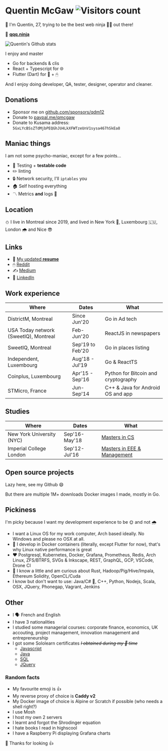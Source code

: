 # Quentin McGaw ![Visitors count](https://visitor-badge.laobi.icu/badge?page_id=qdm12.qdm12)

👋 I'm Quentin, 27, trying to be the best web ninja 🦸‍♂️ out there!

🎈 [**qqq.ninja**](https://qqq.ninja)

![Quentin's Github stats](https://github-readme-stats.vercel.app/api?username=qdm12&show_icons=true&theme=dracula)

I enjoy and master

- Go for backends & clis
- React + Typescript for 🌐
- Flutter (Dart) for 📱 + 🖱

And I enjoy doing developer, QA, tester, designer, operator and cleaner.

## Donations

- Sponsor me on [github.com/sponsors/qdm12](https://github.com/sponsors/qdm12)
- Donate to [paypal.me/qmcgaw](https://www.paypal.me/qmcgaw)
- Donate to Kusama address: `5GxLYcBSsZTdMjbPEQGhJU4LkXFWTzeUnV1sysa467hSkEa8`

## Maniac things

I am not some psycho-maniac, except for a few points...

- 🚦 Testing + **testable code**
- ✏️ linting
- 🔒 Network security, I'll `iptables` you
- 🏠 Self hosting everything
- 〽️ Metrics **and** logs 📃

## Location

⛄️ I live in Montreal since 2019, and lived in New York 🌆, Luxembourg 🇱🇺, London 🌧 and Nice 😎

## Links

- 📎 [My updated **resume**](https://docs.google.com/document/d/1gW0IHPsngqwVWQA4ERTgOxG5V7-DIBQmt1SBq5LQEzI/export?format=pdf)
- 🖱 [Reddit](https://reddit.com/u/dowitex)
- ✍️ [Medium](https://medium.com/@quentin.mcgaw)
- 👔 [LinkedIn](https://linkedin.com/in/quentin-mcgaw-72981165)

## Work experience

| Where | Dates | What |
| --- | --- | --- |
| DistrictM, Montreal | Since Jun'20 | Go in Ad tech |
| USA Today network (SweetIQ), Montreal | Feb-Jun'20 | ReactJS in newspapers |
| SweetIQ, Montreal | Sep'19 to Feb'20 | Go in places listing |
| Independent, Luxembourg | Aug'18 - Jul'19 | Go & ReactTS |
| Coinplus, Luxembourg | Apr'15 - Sep'16 | Python for Bitcoin and cryptography |
| STMicro, France |  Jun-Sep'14 | C++ & Java for Android OS and app |

## Studies

| Where | Dates | What |
| --- | --- | --- |
| New York University (NYC) | Sep'16-May'18 | [Masters in CS]((https://cs.nyu.edu/home/master/prospective_mscs.html)) |
| Imperial College London | Sep'12-Jul'16 | [Masters in EEE & Management]((https://www.imperial.ac.uk/study/ug/courses/electrical-engineering-department/electrical-and-electronic-engineering-management/)) |

## Open source projects

Lazy here, see my Github 😄

But there are multiple 1M+ downloads Docker images I made, mostly in Go.

## Pickiness

I'm picky because I want my development experience to be 🌞 and not 🌧

- I want a Linux OS for my work computer, Arch based ideally. No Windows and please no OSX at all.
- 🐳 I develop in Docker containers (literally, except Flutter for now), that's why Linux native performance is great
- ❤️ Postgresql, Kubernetes, Docker, Grafana, Prometheus, Redis, Arch Linux, ZFS/BTRFS, SVGs & Inkscape, REST, GraphQL, GCP, VSCode, Drone CI
- 🤔 I know a little and am curious about Rust, Hadoop/Pig/Hive/Impala, Ethereum Solidity, OpenCL/Cuda
- I know but don't want to use: Java/C# 👹, C++, Python, Nodejs, Scala, OSX, JQuery, Phonegap, Vagrant, Jenkins

## Other

- I 🗣 French and English
- I have 3 nationalities
- I studied some managerial courses: corporate finance, economics, UK accouting, project management, innovation management and entrepreneurship
- I got some Sololearn certificates ~~*I obtained during my 🚽 time*~~
  - [Javascript](https://www.sololearn.com/Certificate/1024-7022047/pdf/?mode=download)
  - [Java](https://www.sololearn.com/Certificate/1068-7022047/pdf/?mode=download)
  - [SQL](https://www.sololearn.com/Certificate/1060-7022047/pdf/?mode=download)
  - [JQuery](https://www.sololearn.com/Certificate/1082-7022047/pdf/?mode=download)

### Random facts

- My favourite emoji is 👍
- My reverse proxy of choice is **Caddy v2**
- My Docker image of choice is Alpine or Scratch if possible (who needs a shell right?)
- I use Mosh
- I host my own 2 servers
- I learnt and forgot the Shrodinger equation
- I hate books I read in highscool
- I have a Raspberry Pi displaying Grafana charts

🎉 Thanks for looking 👍
